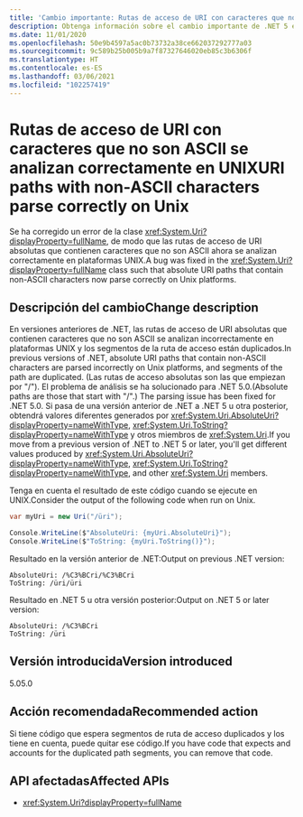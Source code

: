 ```yaml
---
title: 'Cambio importante: Rutas de acceso de URI con caracteres que no son ASCII se analizan correctamente en UNIX'
description: Obtenga información sobre el cambio importante de .NET 5 en las bibliotecas básicas de .NET donde las rutas de acceso de URI absolutas que contienen caracteres que no son ASCII ahora se analizan correctamente en plataformas Unix.
ms.date: 11/01/2020
ms.openlocfilehash: 50e9b4597a5ac0b73732a38ce662037292777a03
ms.sourcegitcommit: 9c589b25b005b9a7f87327646020eb85c3b6306f
ms.translationtype: HT
ms.contentlocale: es-ES
ms.lasthandoff: 03/06/2021
ms.locfileid: "102257419"
---
```

# <a name="uri-paths-with-non-ascii-characters-parse-correctly-on-unix"></a><span data-ttu-id="7ceac-103">Rutas de acceso de URI con caracteres que no son ASCII se analizan correctamente en UNIX</span><span class="sxs-lookup"><span data-stu-id="7ceac-103">URI paths with non-ASCII characters parse correctly on Unix</span></span>

<span data-ttu-id="7ceac-104">Se ha corregido un error de la clase <xref:System.Uri?displayProperty=fullName>, de modo que las rutas de acceso de URI absolutas que contienen caracteres que no son ASCII ahora se analizan correctamente en plataformas UNIX.</span><span class="sxs-lookup"><span data-stu-id="7ceac-104">A bug was fixed in the <xref:System.Uri?displayProperty=fullName> class such that absolute URI paths that contain non-ASCII characters now parse correctly on Unix platforms.</span></span>

## <a name="change-description"></a><span data-ttu-id="7ceac-105">Descripción del cambio</span><span class="sxs-lookup"><span data-stu-id="7ceac-105">Change description</span></span>

<span data-ttu-id="7ceac-106">En versiones anteriores de .NET, las rutas de acceso de URI absolutas que contienen caracteres que no son ASCII se analizan incorrectamente en plataformas UNIX y los segmentos de la ruta de acceso están duplicados.</span><span class="sxs-lookup"><span data-stu-id="7ceac-106">In previous versions of .NET, absolute URI paths that contain non-ASCII characters are parsed incorrectly on Unix platforms, and segments of the path are duplicated.</span></span> <span data-ttu-id="7ceac-107">(Las rutas de acceso absolutas son las que empiezan por "/"). El problema de análisis se ha solucionado para .NET 5.0.</span><span class="sxs-lookup"><span data-stu-id="7ceac-107">(Absolute paths are those that start with "/".) The parsing issue has been fixed for .NET 5.0.</span></span> <span data-ttu-id="7ceac-108">Si pasa de una versión anterior de .NET a .NET 5 u otra posterior, obtendrá valores diferentes generados por <xref:System.Uri.AbsoluteUri?displayProperty=nameWithType>, <xref:System.Uri.ToString?displayProperty=nameWithType> y otros miembros de <xref:System.Uri>.</span><span class="sxs-lookup"><span data-stu-id="7ceac-108">If you move from a previous version of .NET to .NET 5 or later, you'll get different values produced by <xref:System.Uri.AbsoluteUri?displayProperty=nameWithType>, <xref:System.Uri.ToString?displayProperty=nameWithType>, and other <xref:System.Uri> members.</span></span>

<span data-ttu-id="7ceac-109">Tenga en cuenta el resultado de este código cuando se ejecute en UNIX.</span><span class="sxs-lookup"><span data-stu-id="7ceac-109">Consider the output of the following code when run on Unix.</span></span>

```csharp
var myUri = new Uri("/üri");

Console.WriteLine($"AbsoluteUri: {myUri.AbsoluteUri}");
Console.WriteLine($"ToString: {myUri.ToString()}");
```

<span data-ttu-id="7ceac-110">Resultado en la versión anterior de .NET:</span><span class="sxs-lookup"><span data-stu-id="7ceac-110">Output on previous .NET version:</span></span>

```text
AbsoluteUri: /%C3%BCri/%C3%BCri
ToString: /üri/üri
```

<span data-ttu-id="7ceac-111">Resultado en .NET 5 u otra versión posterior:</span><span class="sxs-lookup"><span data-stu-id="7ceac-111">Output on .NET 5 or later version:</span></span>

```text
AbsoluteUri: /%C3%BCri
ToString: /üri
```

## <a name="version-introduced"></a><span data-ttu-id="7ceac-112">Versión introducida</span><span class="sxs-lookup"><span data-stu-id="7ceac-112">Version introduced</span></span>

<span data-ttu-id="7ceac-113">5.0</span><span class="sxs-lookup"><span data-stu-id="7ceac-113">5.0</span></span>

## <a name="recommended-action"></a><span data-ttu-id="7ceac-114">Acción recomendada</span><span class="sxs-lookup"><span data-stu-id="7ceac-114">Recommended action</span></span>

<span data-ttu-id="7ceac-115">Si tiene código que espera segmentos de ruta de acceso duplicados y los tiene en cuenta, puede quitar ese código.</span><span class="sxs-lookup"><span data-stu-id="7ceac-115">If you have code that expects and accounts for the duplicated path segments, you can remove that code.</span></span>

## <a name="affected-apis"></a><span data-ttu-id="7ceac-116">API afectadas</span><span class="sxs-lookup"><span data-stu-id="7ceac-116">Affected APIs</span></span>

- <xref:System.Uri?displayProperty=fullName>

<!--

### Category

Core .NET libraries

### Affected APIs

- `T:System.Uri`

-->
